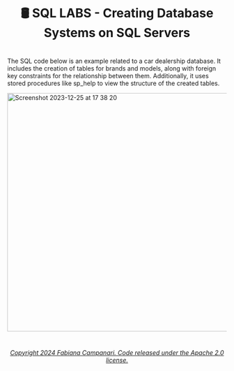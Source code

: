 <br>

# <p align="center"> 🛢️ SQL LABS - Creating Database Systems  on SQL Servers






#

The SQL code below is an example related to a car dealership database. It includes the creation of tables for brands and models, along with foreign key constraints for the relationship between them. Additionally, it uses stored procedures like sp_help to view the structure of the created tables.

<img width="546" alt="Screenshot 2023-12-25 at 17 38 20" src="https://github.com/FabianaCampanari/SQL_LABS/assets/113218619/069f2147-992e-4183-b997-c23d41530dda">




#

###### <p align="center"> [Copyright 2024 Fabiana Campanari. Code released under the Apache 2.0 license.](https://github.com/FabianaCampanari/SQL_LABS/blob/5a8f935d961852f4801c868033cbdeb53e003b80/LICENSE)
